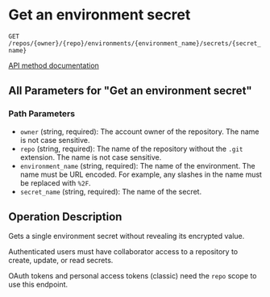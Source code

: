 # Get an environment secret

`GET /repos/{owner}/{repo}/environments/{environment_name}/secrets/{secret_name}`

[API method documentation](https://docs.github.com/rest/actions/secrets#get-an-environment-secret)

## All Parameters for "Get an environment secret"

### Path Parameters

- `owner` (string, required): The account owner of the repository. The name is not case sensitive.
- `repo` (string, required): The name of the repository without the `.git` extension. The name is not case sensitive.
- `environment_name` (string, required): The name of the environment. The name must be URL encoded. For example, any slashes in the name must be replaced with `%2F`.
- `secret_name` (string, required): The name of the secret.

## Operation Description

Gets a single environment secret without revealing its encrypted value.

Authenticated users must have collaborator access to a repository to create, update, or read secrets.

OAuth tokens and personal access tokens (classic) need the `repo` scope to use this endpoint.
